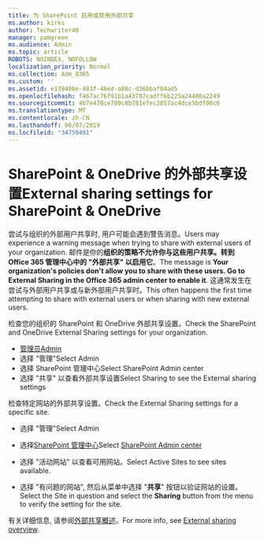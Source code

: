 ```yaml
---
title: 为 SharePoint 启用或禁用外部共享
ms.author: kirks
author: Techwriter40
manager: pamgreen
ms.audience: Admin
ms.topic: article
ROBOTS: NOINDEX, NOFOLLOW
localization_priority: Normal
ms.collection: Adm_O365
ms.custom: ''
ms.assetid: e13940be-483f-46ed-a88c-d36bbaf04ad5
ms.openlocfilehash: f467ac76f91b1a43787cadff6b225a24400a2249
ms.sourcegitcommit: 4b7e478ce700c0b781efec3857ac4dce5bdf00c6
ms.translationtype: MT
ms.contentlocale: zh-CN
ms.lasthandoff: 06/07/2019
ms.locfileid: "34759491"
---
```

# <a name="external-sharing-settings-for-sharepoint--onedrive"></a><span data-ttu-id="e9036-102">SharePoint & OneDrive 的外部共享设置</span><span class="sxs-lookup"><span data-stu-id="e9036-102">External sharing settings for SharePoint & OneDrive</span></span>

<span data-ttu-id="e9036-103">尝试与组织的外部用户共享时, 用户可能会遇到警告消息。</span><span class="sxs-lookup"><span data-stu-id="e9036-103">Users may experience a warning message when trying to share with external users of your organization.</span></span> <span data-ttu-id="e9036-104">邮件是你的**组织的策略不允许你与这些用户共享。转到 Office 365 管理中心中的 "外部共享" 以启用它**。</span><span class="sxs-lookup"><span data-stu-id="e9036-104">The message is **Your organization's policies don't allow you to share with these users. Go to External Sharing in the Office 365 admin center to enable it**.</span></span> <span data-ttu-id="e9036-105">这通常发生在尝试与外部用户共享或与新外部用户共享时。</span><span class="sxs-lookup"><span data-stu-id="e9036-105">This often happens the first time attempting to share with external users or when sharing with new external users.</span></span>

<span data-ttu-id="e9036-106">检查您的组织的 SharePoint 和 OneDrive 外部共享设置。</span><span class="sxs-lookup"><span data-stu-id="e9036-106">Check the SharePoint and OneDrive External Sharing settings for your organization.</span></span>

- [<span data-ttu-id="e9036-107">管理员</span><span class="sxs-lookup"><span data-stu-id="e9036-107">Admin</span></span>](https://admin.microsoft.com/AdminPortal/Home#/homepage">https://admin.microsoft.com/)
- <span data-ttu-id="e9036-108">选择 "管理"</span><span class="sxs-lookup"><span data-stu-id="e9036-108">Select Admin</span></span>
- <span data-ttu-id="e9036-109">选择 SharePoint 管理中心</span><span class="sxs-lookup"><span data-stu-id="e9036-109">Select SharePoint Admin center</span></span>
- <span data-ttu-id="e9036-110">选择 "共享" 以查看外部共享设置</span><span class="sxs-lookup"><span data-stu-id="e9036-110">Select Sharing to see the External sharing settings</span></span>

<span data-ttu-id="e9036-111">检查特定网站的外部共享设置。</span><span class="sxs-lookup"><span data-stu-id="e9036-111">Check the External Sharing settings for a specific site.</span></span>

- <span data-ttu-id="e9036-112">选择 "管理"</span><span class="sxs-lookup"><span data-stu-id="e9036-112">Select Admin</span></span>

- <span data-ttu-id="e9036-113">选择[SharePoint 管理中心](https://admin.microsoft.com/AdminPortal/Home#/homepage">https://admin.microsoft.com/)</span><span class="sxs-lookup"><span data-stu-id="e9036-113">Select [SharePoint Admin center](https://admin.microsoft.com/AdminPortal/Home#/homepage">https://admin.microsoft.com/)</span></span>

- <span data-ttu-id="e9036-114">选择 "活动网站" 以查看可用网站。</span><span class="sxs-lookup"><span data-stu-id="e9036-114">Select Active Sites to see sites available.</span></span>
- <span data-ttu-id="e9036-115">选择 "有问题的网站", 然后从菜单中选择 "**共享**" 按钮以验证网站的设置。</span><span class="sxs-lookup"><span data-stu-id="e9036-115">Select the Site in question and select the **Sharing** button from the menu to verify the setting for the site.</span></span>

<span data-ttu-id="e9036-116">有关详细信息, 请参阅[外部共享概述](https://docs.microsoft.com/sharepoint/external-sharing-overview)。</span><span class="sxs-lookup"><span data-stu-id="e9036-116">For more info, see [External sharing overview](https://docs.microsoft.com/sharepoint/external-sharing-overview).</span></span>